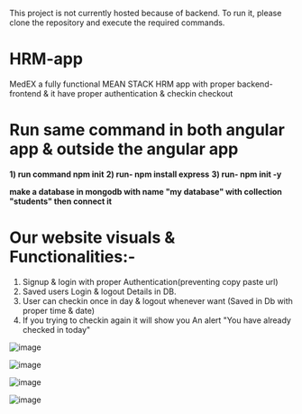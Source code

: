 This project is not currently hosted because of backend. To run it, please clone the repository and execute the required commands.
# HRM-app
MedEX a fully functional MEAN STACK HRM app with proper backend-frontend & it have proper authentication &amp; checkin checkout 

# Run same command in both angular app & outside the angular app
**1) run command npm init**
**2) run- npm install express**
**3) run- npm init -y**

**make a database in mongodb with name "my database" with collection "students" then connect it**

# Our website visuals & Functionalities:-
1. Signup & login with proper Authentication(preventing copy paste url)
2. Saved users Login & logout Details in DB.
3. User can checkin once in day & logout whenever want (Saved in Db with proper time & date)
4. If you trying to checkin again it will show you An alert "You have already checked in today"

![image](https://github.com/user-attachments/assets/201557cb-4e63-48dd-a878-f640600d30de)

![image](https://github.com/user-attachments/assets/eb848ceb-20ec-4ccb-997f-7fd3c3cabd05)

![image](https://github.com/user-attachments/assets/5088b965-a8b8-40f7-b520-f6c9d3895035)


![image](https://github.com/user-attachments/assets/973c6c9b-8b37-4ab3-8d67-02edfabd9139)
